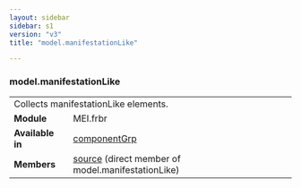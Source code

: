 ```yaml
---
layout: sidebar
sidebar: s1
version: "v3"
title: "model.manifestationLike"

---
```


<div class="classSpec model">
   <h3 id="model.manifestationLike">model.manifestationLike</h3>
   <table class="wovenodd">
      <tr>
         <td colspan="2" class="wovenodd-col2">Collects manifestationLike elements.</td>
      </tr>
      <tr>
         <td class="wovenodd-col1">
            <strong>Module</strong>
         </td>
         <td class="wovenodd-col2">MEI.frbr</td>
      </tr>
      <tr>
         <td class="wovenodd-col1">
            <strong>Available in</strong>
         </td>
         <td class="wovenodd-col2">
            <div class="parent">
               <div>
                  <a class="link_odd_elementSpec" href="/{{ page.version }}/elements/componentGrp.html">componentGrp</a>
               </div>
            </div>
         </td>
      </tr>
      <tr>
         <td class="wovenodd-col1">
            <strong>Members</strong>
         </td>
         <td class="wovenodd-col2">
            <div class="parent">
               <div>
                  <a class="link_odd_elementSpec" href="/{{ page.version }}/elements/source.html">source</a> (direct member of model.manifestationLike)
               </div>
            </div>
         </td>
      </tr>
   </table>
</div>